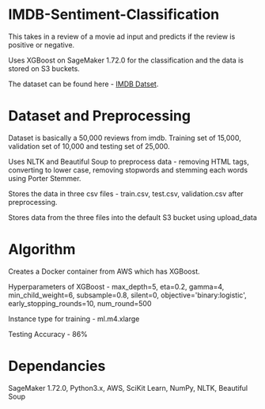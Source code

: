 # IMDB-Sentiment-Classification
This takes in a review of a movie ad input and predicts if the review is positive or negative.

Uses XGBoost on SageMaker 1.72.0 for the classification and the data is stored on S3 buckets.

The dataset can be found here - [IMDB Datset](http://ai.stanford.edu/~amaas/data/sentiment/).

# Dataset and Preprocessing
Dataset is basically a 50,000 reviews from imdb. Training set of 15,000, validation set of 10,000 and testing set of 25,000.

Uses NLTK and Beautiful Soup to preprocess data - removing HTML tags, converting to lower case, removing stopwords and stemming each words using Porter Stemmer.

Stores the data in three csv files - train.csv, test.csv, validation.csv after preprocessing.

Stores data from the three files into the default S3 bucket using upload_data

# Algorithm
Creates a Docker container from AWS which has XGBoost.

Hyperparameters of XGBoost - 
max_depth=5,
eta=0.2, gamma=4,
min_child_weight=6,
subsample=0.8,
silent=0,
objective='binary:logistic',
early_stopping_rounds=10,
num_round=500

Instance type for training - ml.m4.xlarge

Testing Accuracy - 86%

# Dependancies
SageMaker 1.72.0, Python3.x, AWS, SciKit Learn, NumPy, NLTK, Beautiful Soup
